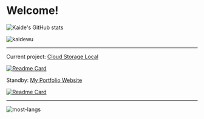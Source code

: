 # Welcome!

![Kaide's GitHub stats](https://github-readme-stats.vercel.app/api?username=kaidewu&theme=tokyonight&show_icons=true)
<p align="left"> <img src="https://komarev.com/ghpvc/?username=kaidewu" alt="kaidewu" /> </p>

---

Current project: [Cloud Storage Local](https://github.com/kaidewu/MyHomeCloud)

[![Readme Card](https://github-readme-stats.vercel.app/api/pin/?username=kaidewu&theme=buefy&repo=MyHomeCloud)](https://github.com/kaidewu/github-readme-stats)

Standby: [My Portfolio Website](https://kaidewu.github.io)

[![Readme Card](https://github-readme-stats.vercel.app/api/pin/?username=kaidewu&theme=buefy&repo=kaidewu.github.io)](https://github.com/kaidewu/github-readme-stats)

---

![most-langs](https://github-readme-stats.vercel.app/api/top-langs/?username=kaidewu&hide=javascript,html&theme=tokyonight&layout=compact)
